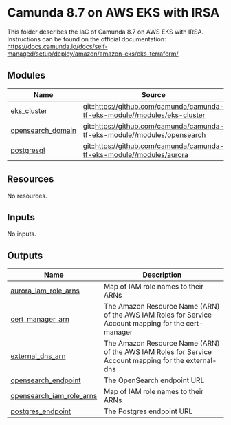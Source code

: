 # Camunda 8.7 on AWS EKS with IRSA

This folder describes the IaC of Camunda 8.7 on AWS EKS with IRSA.
Instructions can be found on the official documentation: https://docs.camunda.io/docs/self-managed/setup/deploy/amazon/amazon-eks/eks-terraform/

<!-- BEGIN_TF_DOCS -->
## Modules

| Name | Source | Version |
|------|--------|---------|
| <a name="module_eks_cluster"></a> [eks\_cluster](#module\_eks\_cluster) | git::https://github.com/camunda/camunda-tf-eks-module//modules/eks-cluster | 3.1.3 |
| <a name="module_opensearch_domain"></a> [opensearch\_domain](#module\_opensearch\_domain) | git::https://github.com/camunda/camunda-tf-eks-module//modules/opensearch | 3.1.3 |
| <a name="module_postgresql"></a> [postgresql](#module\_postgresql) | git::https://github.com/camunda/camunda-tf-eks-module//modules/aurora | 3.1.3 |
## Resources

No resources.
## Inputs

No inputs.
## Outputs

| Name | Description |
|------|-------------|
| <a name="output_aurora_iam_role_arns"></a> [aurora\_iam\_role\_arns](#output\_aurora\_iam\_role\_arns) | Map of IAM role names to their ARNs |
| <a name="output_cert_manager_arn"></a> [cert\_manager\_arn](#output\_cert\_manager\_arn) | The Amazon Resource Name (ARN) of the AWS IAM Roles for Service Account mapping for the cert-manager |
| <a name="output_external_dns_arn"></a> [external\_dns\_arn](#output\_external\_dns\_arn) | The Amazon Resource Name (ARN) of the AWS IAM Roles for Service Account mapping for the external-dns |
| <a name="output_opensearch_endpoint"></a> [opensearch\_endpoint](#output\_opensearch\_endpoint) | The OpenSearch endpoint URL |
| <a name="output_opensearch_iam_role_arns"></a> [opensearch\_iam\_role\_arns](#output\_opensearch\_iam\_role\_arns) | Map of IAM role names to their ARNs |
| <a name="output_postgres_endpoint"></a> [postgres\_endpoint](#output\_postgres\_endpoint) | The Postgres endpoint URL |
<!-- END_TF_DOCS -->
